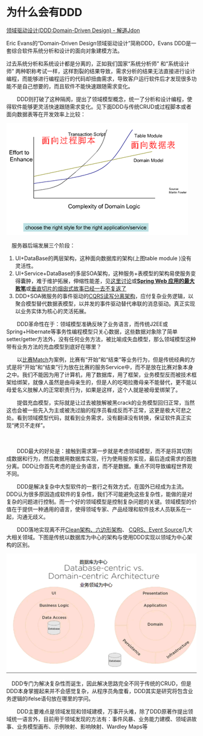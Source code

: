 # 为什么会有DDD

[领域驱动设计(DDD:Domain-Driven Design) - 解道Jdon](https://www.jdon.com/ddd.html)

Eric Evans的“Domain-Driven Design领域驱动设计”简称DDD，Evans DDD是一套综合软件系统分析和设计的面向对象建模方法。

过去系统分析和系统设计都是分离的，正如我们国家“系统分析师” 和“系统设计师” 两种职称考试一样，这样割裂的结果导致，需求分析的结果无法直接进行设计编程，而能够进行编程运行的代码却扭曲需求，导致客户运行软件后才发现很多功能不是自己想要的，而且软件不能快速跟随需求变化。

　　DDD则打破了这种隔阂，提出了领域模型概念，统一了分析和设计编程，使得软件能够更灵活快速跟随需求变化。见下面DDD与传统CRUD或过程脚本或者面向数据表等在开发效率上比较：

![img](ddd.assets/23142654)

　服务器后端发展三个阶段：

1. UI+DataBase的两层架构，这种面向数据库的架构(上图table module )没有灵活性。
2. UI+Service+DataBase的多层SOA架构，这种服务+表模型的架构易使服务变得囊肿，难于维护拓展，伸缩性能差，见[这里讨论](http://www.jdon.com/45994)或[**Spring Web 应用的最大败笔**](http://www.jdon.com/45857)或[垂直切片的烟囱式故事已经一去不复返了](https://www.jdon.com/54049)
3. DDD+SOA微服务的事件驱动的[CQRS读写分离架构](https://www.jdon.com/cqrs.html)，应付复杂业务逻辑，以聚合模型替代数据表模型，以并发的事件驱动替代串联的消息驱动。真正实现以业务实体为核心的灵活拓展。

　　DDD革命性在于：领域模型准确反映了业务语言，而传统J2EE或Spring+Hibernate等事务性编程模型只关心数据，这些数据对象除了简单setter/getter方法外，没有任何业务方法，被比喻成失血模型，那么领域模型这种带有业务方法的充血模型到底好在哪里？

　　以[比赛Match](http://www.jdon.com/44815)为案例，比赛有“开始”和“结束”等业务行为，但是传统经典的方式是将“开始”和“结束”行为放在比赛的服务Service中，而不是放在比赛对象本身之中。我们不能因为用了计算机，用了数据库，用了框架，业务模型反而被技术框架给绑架，就像人虽然是由母亲生的，但是人的吃喝拉撒母亲不能替代，更不能以母爱名义肢解人的正常职责行为，如果是这样，这个人就是被母爱绑架了。

　　提倡充血模型，实际就是让过去被肢解被黑crack的业务模型回归正常，当然这也会被一些先入为主或被洗过脑的程序员看成反而不正常，这更是极大可悲之处。看到领域模型代码，就看到业务需求，没有翻译没有转换，保证软件真正实现“拷贝不走样”。

　　

　　DDD最大的好处是：接触到需求第一步就是考虑领域模型，而不是将其切割成数据和行为，然后数据用数据库实现，行为使用服务实现，最后造成需求的首肢分离。DDD让你首先考虑的是业务语言，而不是数据。重点不同导致编程世界观不同。



　　DDD是解决复杂中大型软件的一套行之有效方式，在国外已经成为主流。DDD认为很多原因造成软件的复杂性，我们不可能避免这些复杂性，能做的是对复杂的问题进行控制。而一个好的领域模型是控制复杂问题的关键。领域模型的价值在于提供一种通用的语言，使得领域专家、产品经理和软件技术人员联系在一起，沟通无歧义。

　　DDD落地实现离不开[Clean架构、六边形架构](https://www.jdon.com/tags/40250)、 [CQRS、](http://www.jdon.com/tags/9958)[Event Source](http://www.jdon.com/tags/17268)几大大相关领域。下图是传统以数据库为中心的架构与使用DDD实现以领域为中心架构的区别。

<img src="ddd.assets/image-20210806231527915.png" alt="image-20210806231527915" style="zoom:80%;" />



　DDD专门为解决复杂性而诞生，因此解决思路完全不同于传统的CRUD，但是DDD本身掌握起来并不会感觉复杂，从程序员角度看，DDD其实是研究将包含业务逻辑的ifelse语句放在哪里的学问。

　　DDD主要难点是领域发现和领域建模，万事开头难，除了DDD原著作提出领域统一语言外，目前用于领域发现的方法有：事件风暴、业务能力建模、领域讲故事、业务模型画布、示例映射、影响映射、Wardley Maps等

